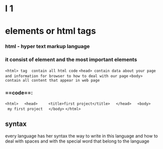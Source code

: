 
# l 1
# elements  or html tags

### html   - hyper text markup language
### it consist of element and the most important elements

`<html> tag  contain all html code`
`<head> contain data about your page and information for browser to how to deal with our page`
`<body> contain all content that appear in web page` 

### ==code==:

`<html>`
    `<head>`
        `<title>first project</title>`
    `</head>`
    `<body>`
        `my first project`
    `</body>`
`</html>`


## syntax
every language has her syntax
the way to write in this language
and how to deal with spaces
and with the special word that 
belong to the language


